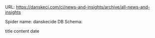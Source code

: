 URL: https://danskeci.com/ci/news-and-insights/archive/all-news-and-insights

Spider name: danskecide
DB Schema:

title
content
date